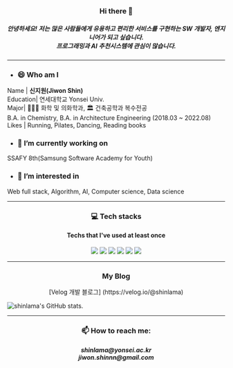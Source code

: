 <h3 align="center"> Hi there 👋 </h3>
<h5 align="center"> 안녕하세요! 저는 많은 사람들에게 유용하고 편리한 서비스를 구현하는 SW 개발자, 엔지니어가 되고 싶습니다.</br> 프로그래밍과 AI 추천시스템에 관심이 많습니다.</h5>  

---
- ### 😄 Who am I
Name | **신지원(Jiwon Shin)**  
Education| 연세대학교 Yonsei Univ.  
Major| 👩🏻‍🔬 화학 및 의화학과, 🏛 건축공학과 복수전공  
B.A. in Chemistry, B.A. in Architecture Engineering (2018.03 ~ 2022.08)  
Likes | Running, Pilates, Dancing, Reading books    
    
      
- ### 🔭 I’m currently working on  
SSAFY 8th(Samsung Software Academy for Youth)  
  
    
- ### 🌱 I’m interested in   
Web full stack, Algorithm, AI, Computer science, Data science   

---

<h3 align="center"> 💻 Tech stacks </h3>
<h4 align="center"> Techs that I've used at least once</h4>  

<p align="center">
  <img src="https://img.shields.io/badge/python-3776AB?style=for-the-badge&logo=python&logoColor=white">
  <img src="https://img.shields.io/badge/html5-E34F26?style=for-the-badge&logo=html5&logoColor=white">
  <img src="https://img.shields.io/badge/css3-1572B6?style=for-the-badge&logo=css3&logoColor=white">
  <img src="https://img.shields.io/badge/github-181717?style=for-the-badge&logo=github&logoColor=white">
  <img src="https://img.shields.io/badge/Visual Studio Code-007ACC?style=for-the-badge&logo=Visual Studio Code&logoColor=white">
  <img src="https://img.shields.io/badge/Bootstrap-7952B3?style=for-the-badge&logo=Bootstrap&logoColor=white">
</p>
  
---

<h3 align="center"> My Blog </h3>
<p align="center">
[Velog 개발 블로그] (https://velog.io/@shinlama)</br>


![shinlama's GitHub stats](https://github-readme-stats.vercel.app/api?username=shinlama&theme=buefy&show_icons=true). 
</p>

---
<h3 align="center"> 📫 How to reach me: </h3>
<h5 align="center"> shinlama@yonsei.ac.kr</br>  
jiwon.shinnn@gmail.com </h5>
